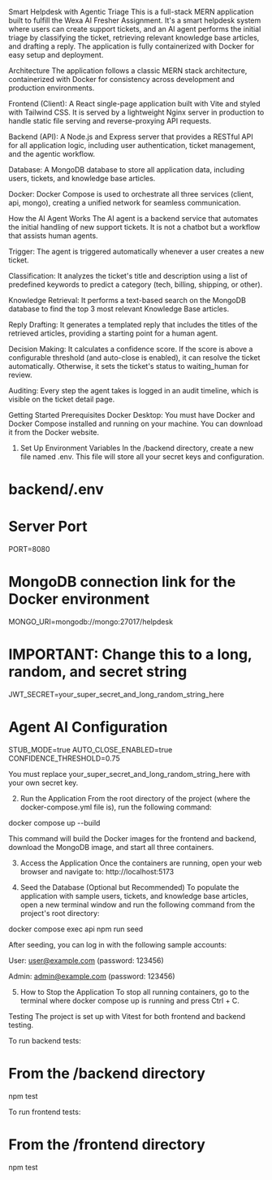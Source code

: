 Smart Helpdesk with Agentic Triage
This is a full-stack MERN application built to fulfill the Wexa AI Fresher Assignment. It's a smart helpdesk system where users can create support tickets, and an AI agent performs the initial triage by classifying the ticket, retrieving relevant knowledge base articles, and drafting a reply. The application is fully containerized with Docker for easy setup and deployment.

Architecture
The application follows a classic MERN stack architecture, containerized with Docker for consistency across development and production environments.

Frontend (Client): A React single-page application built with Vite and styled with Tailwind CSS. It is served by a lightweight Nginx server in production to handle static file serving and reverse-proxying API requests.

Backend (API): A Node.js and Express server that provides a RESTful API for all application logic, including user authentication, ticket management, and the agentic workflow.

Database: A MongoDB database to store all application data, including users, tickets, and knowledge base articles.

Docker: Docker Compose is used to orchestrate all three services (client, api, mongo), creating a unified network for seamless communication.

How the AI Agent Works
The AI agent is a backend service that automates the initial handling of new support tickets. It is not a chatbot but a workflow that assists human agents.

Trigger: The agent is triggered automatically whenever a user creates a new ticket.

Classification: It analyzes the ticket's title and description using a list of predefined keywords to predict a category (tech, billing, shipping, or other).

Knowledge Retrieval: It performs a text-based search on the MongoDB database to find the top 3 most relevant Knowledge Base articles.

Reply Drafting: It generates a templated reply that includes the titles of the retrieved articles, providing a starting point for a human agent.

Decision Making: It calculates a confidence score. If the score is above a configurable threshold (and auto-close is enabled), it can resolve the ticket automatically. Otherwise, it sets the ticket's status to waiting_human for review.

Auditing: Every step the agent takes is logged in an audit timeline, which is visible on the ticket detail page.

Getting Started
Prerequisites
Docker Desktop: You must have Docker and Docker Compose installed and running on your machine. You can download it from the Docker website.

1. Set Up Environment Variables
In the /backend directory, create a new file named .env. This file will store all your secret keys and configuration.

# backend/.env

# Server Port
PORT=8080

# MongoDB connection link for the Docker environment
MONGO_URI=mongodb://mongo:27017/helpdesk

# IMPORTANT: Change this to a long, random, and secret string
JWT_SECRET=your_super_secret_and_long_random_string_here

# Agent AI Configuration
STUB_MODE=true
AUTO_CLOSE_ENABLED=true
CONFIDENCE_THRESHOLD=0.75

You must replace your_super_secret_and_long_random_string_here with your own secret key.

2. Run the Application
From the root directory of the project (where the docker-compose.yml file is), run the following command:

docker compose up --build

This command will build the Docker images for the frontend and backend, download the MongoDB image, and start all three containers.

3. Access the Application
Once the containers are running, open your web browser and navigate to:
http://localhost:5173

4. Seed the Database (Optional but Recommended)
To populate the application with sample users, tickets, and knowledge base articles, open a new terminal window and run the following command from the project's root directory:

docker compose exec api npm run seed

After seeding, you can log in with the following sample accounts:

User: user@example.com (password: 123456)

Admin: admin@example.com (password: 123456)

5. How to Stop the Application
To stop all running containers, go to the terminal where docker compose up is running and press Ctrl + C.

Testing
The project is set up with Vitest for both frontend and backend testing.

To run backend tests:

# From the /backend directory
npm test

To run frontend tests:

# From the /frontend directory
npm test
